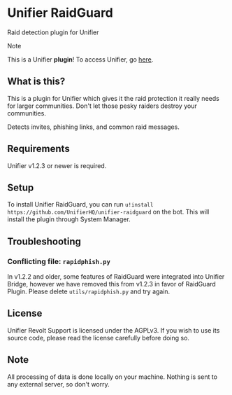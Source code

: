 # Unifier RaidGuard
Raid detection plugin for Unifier

> [!NOTE]
> This is a Unifier **plugin**! To access Unifier, go [here](https://github.com/greeeen-dev/unifier).

## What is this?
This is a plugin for Unifier which gives it the raid protection it really needs for larger communities. Don't let 
those pesky raiders destroy your communities.

Detects invites, phishing links, and common raid messages.

## Requirements
Unifier v1.2.3 or newer is required.

## Setup
To install Unifier RaidGuard, you can run `u!install https://github.com/UnifierHQ/unifier-raidguard` on the bot.
This will install the plugin through System Manager.

## Troubleshooting
### Conflicting file: `rapidphish.py`
In v1.2.2 and older, some features of RaidGuard were integrated into Unifier Bridge, however we have removed this
from v1.2.3 in favor of RaidGuard Plugin. Please delete `utils/rapidphish.py` and try again.

## License
Unifier Revolt Support is licensed under the AGPLv3. If you wish to use its source code, please read the license 
carefully before doing so.

## Note
All processing of data is done locally on your machine. Nothing is sent to any external server, so don't worry.
